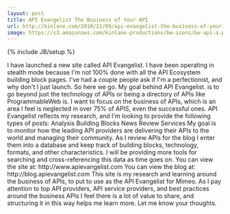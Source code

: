 ```yaml
---
layout: post
title: API Evangelist The Business of Your API
url: http://kinlane.com/2010/11/09/api-evangelist-the-business-of-your-api/
image: https://s3.amazonaws.com/kinlane-productions/bw-icons/bw-api-a.png
---
```

{% include JB/setup %}
<p>
     I have launched a new site called API Evangelist. I have been operating in stealth mode because I'm not 100% done with all the API Ecosystem building block pages. I've had a couple people ask if I'm a perfectionist, and why don't I just launch. So here we go. My goal behind API Evangelist. is to go beyond just the technology of APIs or being a directory of APIs like ProgrammableWeb is. I want to focus on the business of APIs, which is an area I feel is neglected in over 75% of APIS, even the successful ones. API Evangelist reflects my research, and I'm looking to provide the following types of posts: Analysis Building Blocks News Review Services My goal is to monitor how the leading API providers are delivering their APIs to the world and managing their community. As I review APIs for the blog I enter them into a database and keep track of building blocks, technology, formats, and other characteristics. I will be providing more tools for searching and cross-referencing this data as time goes on. You can view the site at: http://www.apievangelist.com You can view the blog at: http://blog.apievangelist.com This site is my research and learning around the business of APIs, to put to use as the API Evangelist for Mimeo. As I pay attention to top API providers, API service providers, and best practices around the business APIs I feel there is a lot of value to share, and structuring it in this way helps me learn more. Let me know your thoughts.
</p>